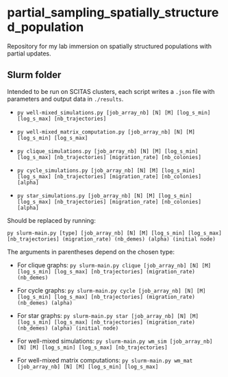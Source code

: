 # partial_sampling_spatially_structured_population
Repository for my lab immersion on spatially structured populations with partial updates.


## Slurm folder
Intended to be run on SCITAS clusters, each script writes a `.json` file with parameters and output data in `./results`.

- `py well-mixed_simulations.py [job_array_nb] [N] [M] [log_s_min] [log_s_max] [nb_trajectories]`

- `py well-mixed_matrix_computation.py [job_array_nb] [N] [M] [log_s_min] [log_s_max]`

- `py clique_simulations.py [job_array_nb] [N] [M] [log_s_min] [log_s_max] [nb_trajectories] [migration_rate] [nb_colonies]`

- `py cycle_simulations.py [job_array_nb] [N] [M] [log_s_min] [log_s_max] [nb_trajectories] [migration_rate] [nb_colonies] [alpha]`

- `py star_simulations.py [job_array_nb] [N] [M] [log_s_min] [log_s_max] [nb_trajectories] [migration_rate] [nb_colonies] [alpha]`


Should be replaced by running: 

`py slurm-main.py [type] [job_array_nb] [N] [M] [log_s_min] [log_s_max] [nb_trajectories] (migration_rate) (nb_demes) (alpha) (initial node)`

The arguments in parentheses depend on the chosen type:

- For clique graphs: `py slurm-main.py clique [job_array_nb] [N] [M] [log_s_min] [log_s_max] [nb_trajectories] (migration_rate) (nb_demes)`

- For cycle graphs: `py slurm-main.py cycle [job_array_nb] [N] [M] [log_s_min] [log_s_max] [nb_trajectories] (migration_rate) (nb_demes) (alpha)`

- For star graphs: `py slurm-main.py star [job_array_nb] [N] [M] [log_s_min] [log_s_max] [nb_trajectories] (migration_rate) (nb_demes) (alpha) (initial node)`

- For well-mixed simulations: `py slurm-main.py wm_sim [job_array_nb] [N] [M] [log_s_min] [log_s_max] [nb_trajectories]`

- For well-mixed matrix computations: `py slurm-main.py wm_mat [job_array_nb] [N] [M] [log_s_min] [log_s_max]`



